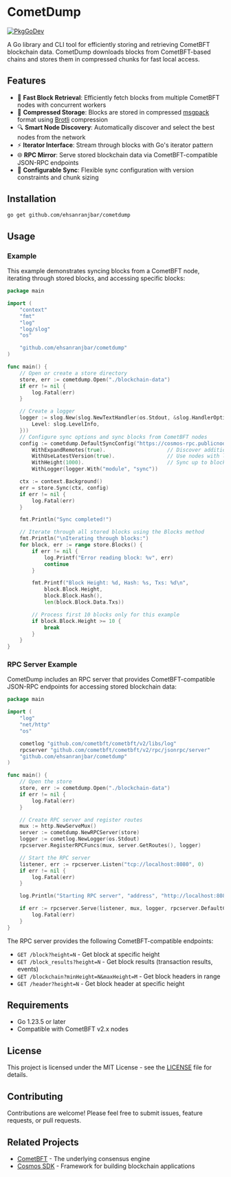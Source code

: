 # CometDump

[![PkgGoDev](https://pkg.go.dev/badge/github.com/ehsanranjbar/cometdump.svg)](https://pkg.go.dev/github.com/ehsanranjbar/cometdump)

A Go library and CLI tool for efficiently storing and retrieving CometBFT blockchain data. CometDump downloads blocks from CometBFT-based chains and stores them in compressed chunks for fast local access.

## Features

- 🚀 **Fast Block Retrieval**: Efficiently fetch blocks from multiple CometBFT nodes with concurrent workers
- 💾 **Compressed Storage**: Blocks are stored in compressed [msgpack](https://msgpack.org/index.html) format using [Brotli](https://github.com/google/brotli) compression
- 🔍 **Smart Node Discovery**: Automatically discover and select the best nodes from the network
- ⚡ **Iterator Interface**: Stream through blocks with Go's iterator pattern
- 🌐 **RPC Mirror**: Serve stored blockchain data via CometBFT-compatible JSON-RPC endpoints
- 🔧 **Configurable Sync**: Flexible sync configuration with version constraints and chunk sizing

## Installation

```bash
go get github.com/ehsanranjbar/cometdump
```

## Usage

### Example

This example demonstrates syncing blocks from a CometBFT node, iterating through stored blocks, and accessing specific blocks:

```go
package main

import (
    "context"
    "fmt"
    "log"
    "log/slog"
    "os"

    "github.com/ehsanranjbar/cometdump"
)

func main() {
    // Open or create a store directory
    store, err := cometdump.Open("./blockchain-data")
    if err != nil {
        log.Fatal(err)
    }

    // Create a logger
    logger := slog.New(slog.NewTextHandler(os.Stdout, &slog.HandlerOptions{
        Level: slog.LevelInfo,
    }))
    // Configure sync options and sync blocks from CometBFT nodes
    config := cometdump.DefaultSyncConfig("https://cosmos-rpc.publicnode.com:443/").
        WithExpandRemotes(true).                    // Discover additional nodes
        WithUseLatestVersion(true).                 // Use nodes with latest version
        WithHeight(1000).                           // Sync up to block 1,000
        WithLogger(logger.With("module", "sync"))

    ctx := context.Background()
    err = store.Sync(ctx, config)
    if err != nil {
        log.Fatal(err)
    }

    fmt.Println("Sync completed!")

    // Iterate through all stored blocks using the Blocks method
    fmt.Println("\nIterating through blocks:")
    for block, err := range store.Blocks() {
        if err != nil {
            log.Printf("Error reading block: %v", err)
            continue
        }

        fmt.Printf("Block Height: %d, Hash: %s, Txs: %d\n",
            block.Block.Height,
            block.Block.Hash(),
            len(block.Block.Data.Txs))

        // Process first 10 blocks only for this example
        if block.Block.Height >= 10 {
            break
        }
    }
}
```

### RPC Server Example

CometDump includes an RPC server that provides CometBFT-compatible JSON-RPC endpoints for accessing stored blockchain data:

```go
package main

import (
    "log"
    "net/http"
    "os"

    cometlog "github.com/cometbft/cometbft/v2/libs/log"
    rpcserver "github.com/cometbft/cometbft/v2/rpc/jsonrpc/server"
    "github.com/ehsanranjbar/cometdump"
)

func main() {
    // Open the store
    store, err := cometdump.Open("./blockchain-data")
    if err != nil {
        log.Fatal(err)
    }

    // Create RPC server and register routes
    mux := http.NewServeMux()
    server := cometdump.NewRPCServer(store)
    logger := cometlog.NewLogger(os.Stdout)
    rpcserver.RegisterRPCFuncs(mux, server.GetRoutes(), logger)

    // Start the RPC server
    listener, err := rpcserver.Listen("tcp://localhost:8080", 0)
    if err != nil {
        log.Fatal(err)
    }

    log.Println("Starting RPC server", "address", "http://localhost:8080")

    if err := rpcserver.Serve(listener, mux, logger, rpcserver.DefaultConfig()); err != nil {
        log.Fatal(err)
    }
}
```

The RPC server provides the following CometBFT-compatible endpoints:

- `GET /block?height=N` - Get block at specific height
- `GET /block_results?height=N` - Get block results (transaction results, events)
- `GET /blockchain?minHeight=N&maxHeight=M` - Get block headers in range
- `GET /header?height=N` - Get block header at specific height

## Requirements

- Go 1.23.5 or later
- Compatible with CometBFT v2.x nodes

## License

This project is licensed under the MIT License - see the [LICENSE](LICENSE) file for details.

## Contributing

Contributions are welcome! Please feel free to submit issues, feature requests, or pull requests.

## Related Projects

- [CometBFT](https://github.com/cometbft/cometbft) - The underlying consensus engine
- [Cosmos SDK](https://github.com/cosmos/cosmos-sdk) - Framework for building blockchain applications
